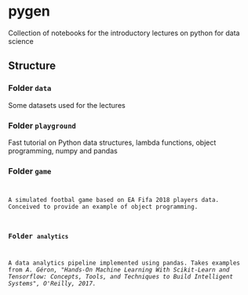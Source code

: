 # pygen
Collection of notebooks for the introductory lectures on python for data science

## Structure
### Folder <code>data</code>
Some datasets used for the lectures

### Folder <code>playground</code>
Fast tutorial on Python data structures, lambda functions, object programming, numpy and pandas

### Folder <code>game</game>
A simulated footbal game based on EA Fifa 2018 players data. Conceived to provide an example of object programming.

### Folder <code>analytics</code>
A data analytics pipeline implemented using pandas. Takes examples from *A. Géron, "Hands-On Machine Learning With Scikit-Learn and Tensorflow: 
Concepts, Tools, and Techniques to Build Intelligent Systems", O'Reilly, 2017.*
